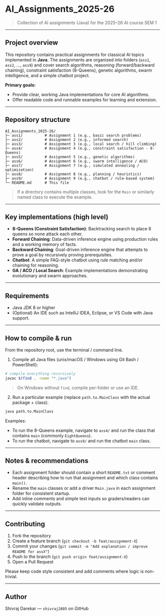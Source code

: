 # AI_Assignments_2025-26

> Collection of AI assignments (Java) for the 2025–26 AI course SEM 1

---

## Project overview

This repository contains practical assignments for classical AI topics implemented in **Java**. The assignments are organized into folders (`ass1`, `ass2`, ..., `ass9`) and cover search algorithms, reasoning (forward/backward chaining), constraint satisfaction (8-Queens), genetic algorithms, swarm intelligence, and a simple chatbot project.

**Primary goals:**

* Provide clear, working Java implementations for core AI algorithms.
* Offer readable code and runnable examples for learning and extension.

---

## Repository structure

```
AI_Assignments_2025-26/
├─ ass1/          # Assignment 1 (e.g., basic search problems)
├─ ass2/          # Assignment 2 (e.g., informed search)
├─ ass3/          # Assignment 3 (e.g., local search / hill climbing)
├─ ass4/          # Assignment 4 (e.g., constraint satisfaction - 8-Queens)
├─ ass5/          # Assignment 5 (e.g., genetic algorithms)
├─ ass6/          # Assignment 6 (e.g., swarm intelligence / ACO)
├─ ass7/          # Assignment 7 (e.g., simulated annealing / optimization)
├─ ass8/          # Assignment 8 (e.g., planning / heuristics)
├─ ass9/          # Assignment 9 (e.g., chatbot / rule-based system)
└─ README.md      # This file
```

> If a directory contains multiple classes, look for the `Main` or similarly named class to execute the example.

---

## Key implementations (high level)

* **8-Queens (Constraint Satisfaction)**: Backtracking search to place 8 queens so none attack each other.
* **Forward Chaining**: Data-driven inference engine using production rules and a working memory of facts.
* **Backward Chaining**: Goal-driven inference engine that attempts to prove a goal by recursively proving prerequisites.
* **Chatbot**: A simple FAQ-style chatbot using rule matching and/or chaining for reasoning.
* **GA / ACO / Local Search**: Example implementations demonstrating evolutionary and swarm approaches.

---

## Requirements

* Java JDK 8 or higher
* (Optional) An IDE such as IntelliJ IDEA, Eclipse, or VS Code with Java support.

---

## How to compile & run

From the repository root, use the terminal / command line.

1. Compile all Java files (unix/macOS / Windows using Git Bash / PowerShell):

```bash
# compile everything recursively
javac $(find . -name "*.java")
```

> On Windows without `find`, compile per-folder or use an IDE.

2. Run a particular example (replace `path.to.MainClass` with the actual package + class):

```bash
java path.to.MainClass
```

Examples:

* To run the 8-Queens example, navigate to `ass4/` and run the class that contains `main` (commonly `EightQueens`).
* To run the chatbot, navigate to `ass9/` and run the chatbot `main` class.

---

## Notes & recommendations

* Each assignment folder should contain a short `README.txt` or comment header describing how to run that assignment and which class contains `main()`.
* Rename the `main` classes or add a driver `Main.java` in each assignment folder for consistent startup.
* Add inline comments and simple test inputs so graders/readers can quickly validate outputs.

---

## Contributing

1. Fork the repository
2. Create a feature branch (`git checkout -b feat/assignment-X`)
3. Commit your changes (`git commit -m "Add explanation / improve README for assX"`)
4. Push to the branch (`git push origin feat/assignment-X`)
5. Open a Pull Request

Please keep code style consistent and add comments where logic is non-trivial.

---


## Author

Shivraj Darekar — `shivraj2805` on GitHub


